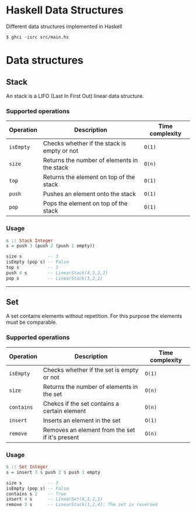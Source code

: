 # Haskell Data Structures
Different data structures implemented in Haskell

```console
$ ghci -isrc src/main.hs
```

# Data structures

## Stack
An stack is a LIFO (Last In First Out) linear data structure.

### Supported operations
| Operation | Description                                 | Time complexity |
| --------- | ------------------------------------------- | --------------- |
| `isEmpty` | Checks whether if the stack is empty or not | `O(1)`          |
| `size`    | Returns the number of elements in the stack | `O(n)`          |
| `top`     | Returns the element on top of the stack     | `O(1)`          |
| `push`    | Pushes an element onto the stack            | `O(1)`          |
| `pop`     | Pops the element on top of the stack        | `O(1)`          |

### Usage
```hs
s :: Stack Integer
s = push 3 (push 2 (push 1 empty))

size s          -- 3
isEmpty (pop s) -- False
top s           -- 3
push 4 s        -- LinearStack(4,3,2,1)
pop s           -- LinearStack(3,2,1)
```
---

## Set
A set contains elements without repetition. For this purpose the elements must be comparable.

### Supported operations
| Operation  | Description                                     | Time complexity |
| ---------- | ----------------------------------------------- | --------------- |
| `isEmpty`  | Checks whether if the set is empty or not       | `O(1)`          |
| `size`     | Returns the number of elements in the set       | `O(n)`          |
| `contains` | Chekcs if the set contains a certain element    | `O(n)`          |
| `insert`   | Inserts an element in the set                   | `O(1)`          |
| `remove`   | Removes an element from the set if it's present | `O(n)`          |

### Usage
```hs
s :: Set Integer
s = insert 3 $ push 2 $ push 1 empty

size s          -- 3
isEmpty (pop s) -- False
contains s 2    -- True
insert 4 s      -- LinearSet(4,3,2,1)
remove 3 s      -- LinearStack(1,2,4); The set is reversed
```

